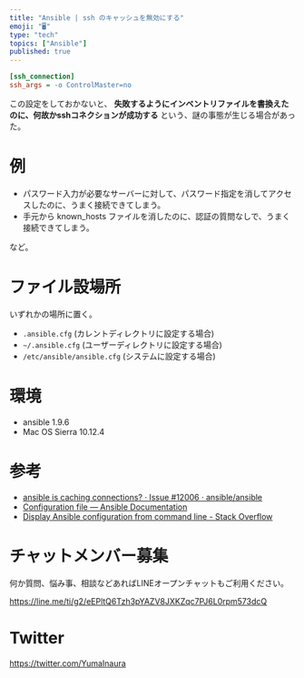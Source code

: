 ```yaml
---
title: "Ansible | ssh のキャッシュを無効にする"
emoji: "🖥"
type: "tech"
topics: ["Ansible"]
published: true
---
```



```:~/.ansible.cfg
[ssh_connection]
ssh_args = -o ControlMaster=no
```

この設定をしておかないと、
**失敗するようにインベントリファイルを書換えたのに、何故かsshコネクションが成功する** という、謎の事態が生じる場合があった。

# 例

- パスワード入力が必要なサーバーに対して、パスワード指定を消してアクセスしたのに、うまく接続できてしまう。
- 手元から known_hosts ファイルを消したのに、認証の質問なしで、うまく接続できてしまう。

など。

# ファイル設場所

いずれかの場所に置く。

- `.ansible.cfg` (カレントディレクトリに設定する場合)
- `~/.ansible.cfg` (ユーザーディレクトリに設定する場合)
- `/etc/ansible/ansible.cfg` (システムに設定する場合)

# 環境

- ansible 1.9.6
- Mac OS Sierra 10.12.4

# 参考

- [ansible is caching connections? · Issue #12006 · ansible/ansible](https://github.com/ansible/ansible/issues/12006)
- [Configuration file — Ansible Documentation](http://docs.ansible.com/ansible/intro_configuration.html)
- [Display Ansible configuration from command line - Stack Overflow](https://stackoverflow.com/questions/32392448/display-ansible-configuration-from-command-line)









<!-- Update From Qiita API -->

# チャットメンバー募集


何か質問、悩み事、相談などあればLINEオープンチャットもご利用ください。

https://line.me/ti/g2/eEPltQ6Tzh3pYAZV8JXKZqc7PJ6L0rpm573dcQ





# Twitter


https://twitter.com/YumaInaura


<!-- Update From Qiita API -->


